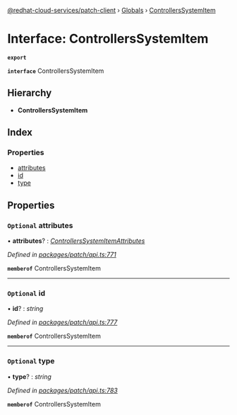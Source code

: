 [@redhat-cloud-services/patch-client](../README.md) › [Globals](../globals.md) › [ControllersSystemItem](controllerssystemitem.md)

# Interface: ControllersSystemItem

**`export`** 

**`interface`** ControllersSystemItem

## Hierarchy

* **ControllersSystemItem**

## Index

### Properties

* [attributes](controllerssystemitem.md#optional-attributes)
* [id](controllerssystemitem.md#optional-id)
* [type](controllerssystemitem.md#optional-type)

## Properties

### `Optional` attributes

• **attributes**? : *[ControllersSystemItemAttributes](controllerssystemitemattributes.md)*

*Defined in [packages/patch/api.ts:771](https://github.com/RedHatInsights/javascript-clients/blob/8a10980/packages/patch/api.ts#L771)*

**`memberof`** ControllersSystemItem

___

### `Optional` id

• **id**? : *string*

*Defined in [packages/patch/api.ts:777](https://github.com/RedHatInsights/javascript-clients/blob/8a10980/packages/patch/api.ts#L777)*

**`memberof`** ControllersSystemItem

___

### `Optional` type

• **type**? : *string*

*Defined in [packages/patch/api.ts:783](https://github.com/RedHatInsights/javascript-clients/blob/8a10980/packages/patch/api.ts#L783)*

**`memberof`** ControllersSystemItem
